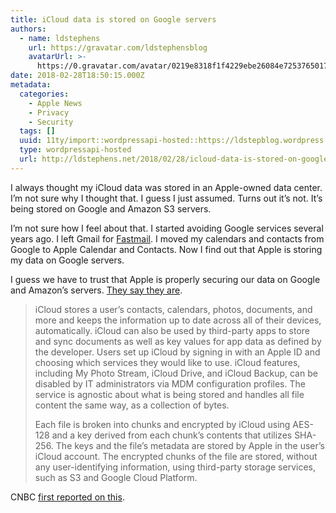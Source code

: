 ```yaml
---
title: iCloud data is stored on Google servers
authors:
  - name: ldstephens
    url: https://gravatar.com/ldstephensblog
    avatarUrl: >-
      https://0.gravatar.com/avatar/0219e8318f1f4229ebe26084e7253765017f43ca0c631be37dc6d0b8ad6e40a4?s=96&d=identicon&r=G
date: 2018-02-28T18:50:15.000Z
metadata:
  categories:
    - Apple News
    - Privacy
    - Security
  tags: []
  uuid: 11ty/import::wordpressapi-hosted::https://ldstepblog.wordpress.com/?p=1378
  type: wordpressapi-hosted
  url: http://ldstephens.net/2018/02/28/icloud-data-is-stored-on-google-servers/
---
```

I always thought my iCloud data was stored in an Apple-owned data center. I’m not sure why I thought that. I guess I just assumed. Turns out it’s not. It’s being stored on Google and Amazon S3 servers.

I’m not sure how I feel about that. I started avoiding Google services several years ago. I left Gmail for [Fastmail](https://www.fastmail.com/?STKI=14726057). I moved my calendars and contacts from Google to Apple Calendar and Contacts. Now I find out that Apple is storing my data on Google servers.

I guess we have to trust that Apple is properly securing our data on Google and Amazon’s servers. [They say they are](https://images.apple.com/business/docs/iOS_Security_Guide.pdf).

> iCloud stores a user’s contacts, calendars, photos, documents, and more and keeps the information up to date across all of their devices, automatically. iCloud can also be used by third-party apps to store and sync documents as well as key values for app data as defined by the developer. Users set up iCloud by signing in with an Apple ID and choosing which services they would like to use. iCloud features, including My Photo Stream, iCloud Drive, and iCloud Backup, can be disabled by IT administrators via MDM configuration profiles. The service is agnostic about what is being stored and handles all file content the same way, as a collection of bytes.
> 
> Each file is broken into chunks and encrypted by iCloud using AES-128 and a key derived from each chunk’s contents that utilizes SHA-256. The keys and the file’s metadata are stored by Apple in the user’s iCloud account. The encrypted chunks of the file are stored, without any user-identifying information, using third-party storage services, such as S3 and Google Cloud Platform.

​CNBC [first reported on this](https://www.cnbc.com/2018/02/26/apple-confirms-it-uses-google-cloud-for-icloud.html).